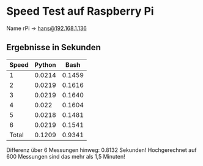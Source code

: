 # Speed Test auf Raspberry Pi
Name rPi -> hans@192.168.1.136

## Ergebnisse in Sekunden

| Speed | Python | Bash   |
| ----- | ------ | ------ |
| 1     | 0.0214 | 0.1459 |
| 2     | 0.0219 | 0.1616 |
| 3     | 0.0219 | 0.1640 |
| 4     | 0.022  | 0.1604 |
| 5     | 0.0218 | 0.1481 |
| 6     | 0.0219 | 0.1541 |
| Total | 0.1209 | 0.9341 |
Differenz über 6 Messungen hinweg: 0.8132 Sekunden!
Hochgerechnet auf 600 Messungen sind das mehr als 1,5 Minuten!

